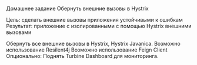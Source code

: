 Домашнее задание Обернуть внешние вызовы в Hystrix

Цель: сделать внешние вызовы приложения устойчивыми к ошибкам Результат: приложение с изолированными с помощью Hystrix
внешними вызовами

Обернуть все внешние вызовы в Hystrix, Hystrix Javanica. Возможно использование Resilent4j Возможно использование Feign
Client Опционально: Поднять Turbine Dashboard для мониторинга.
